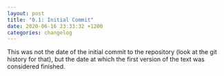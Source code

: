 ```yaml
---
layout: post
title: "0.1: Initial Commit"
date: 2020-06-16 23:33:32 +1200
categories: changelog
---
```


This was not the date of the initial commit to the repository (look at the git history for that),
but the date at which the first version of the text was considered finished.
